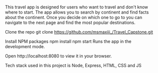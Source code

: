 
This travel app is designed for users who want to travel and don't know where to start.  The app allows you to search by continent and find facts about the continent.  Once you decide on which one to go to you can navigate to the next page and find the most popular destinations.


Clone the repo
git clone https://github.com/msmaxiii_/Travel_Capstone.git

Install NPM packages
npm install
npm start
Runs the app in the development mode.

Open http://localhost:8080 to view it in your browser.

Tech stack used in this project is Node, Express, HTML, CSS and JS